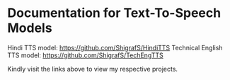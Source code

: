 # Documentation for Text-To-Speech Models

Hindi TTS model: https://github.com/ShigrafS/HindiTTS 
Technical English TTS model: https://github.com/ShigrafS/TechEngTTS

Kindly visit the links above to view my respective projects.

